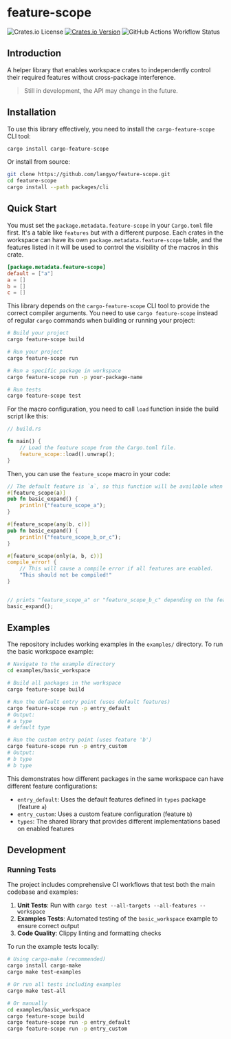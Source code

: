 # feature-scope

![Crates.io License](https://img.shields.io/crates/l/feature-scope)
[![Crates.io Version](https://img.shields.io/crates/v/feature-scope)](https://docs.rs/feature-scope)
![GitHub Actions Workflow Status](https://img.shields.io/github/actions/workflow/status/langyo/feature-scope/test.yml)

## Introduction

A helper library that enables workspace crates to independently control their required features without cross-package interference.

> Still in development, the API may change in the future.

## Installation

To use this library effectively, you need to install the `cargo-feature-scope` CLI tool:

```bash
cargo install cargo-feature-scope
```

Or install from source:

```bash
git clone https://github.com/langyo/feature-scope.git
cd feature-scope
cargo install --path packages/cli
```

## Quick Start

You must set the `package.metadata.feature-scope` in your `Cargo.toml` file first. It's a table like `features` but with a different purpose. Each crates in the workspace can have its own `package.metadata.feature-scope` table, and the features listed in it will be used to control the visibility of the macros in this crate.

```toml
[package.metadata.feature-scope]
default = ["a"]
a = []
b = []
c = []
```

This library depends on the `cargo-feature-scope` CLI tool to provide the correct compiler arguments. You need to use `cargo feature-scope` instead of regular `cargo` commands when building or running your project:

```bash
# Build your project
cargo feature-scope build

# Run your project
cargo feature-scope run

# Run a specific package in workspace
cargo feature-scope run -p your-package-name

# Run tests
cargo feature-scope test
```

For the macro configuration, you need to call `load` function inside the build script like this:

```rust
// build.rs

fn main() {
    // Load the feature scope from the Cargo.toml file.
    feature_scope::load().unwrap();
}
```

Then, you can use the `feature_scope` macro in your code:

```rust
// The default feature is `a`, so this function will be available when the `a` feature is enabled.
#[feature_scope(a)]
pub fn basic_expand() {
    println!("feature_scope_a");
}

#[feature_scope(any(b, c))]
pub fn basic_expand() {
    println!("feature_scope_b_or_c");
}

#[feature_scope(only(a, b, c))]
compile_error! {
    // This will cause a compile error if all features are enabled.
    "This should not be compiled!"
}


// prints "feature_scope_a" or "feature_scope_b_c" depending on the feature flag set in Cargo.toml
basic_expand();
```

## Examples

The repository includes working examples in the `examples/` directory. To run the basic workspace example:

```bash
# Navigate to the example directory
cd examples/basic_workspace

# Build all packages in the workspace
cargo feature-scope build

# Run the default entry point (uses default features)
cargo feature-scope run -p entry_default
# Output:
# a type
# default type

# Run the custom entry point (uses feature 'b')
cargo feature-scope run -p entry_custom
# Output:
# b type
# b type
```

This demonstrates how different packages in the same workspace can have different feature configurations:

- `entry_default`: Uses the default features defined in `types` package (feature `a`)
- `entry_custom`: Uses a custom feature configuration (feature `b`)
- `types`: The shared library that provides different implementations based on enabled features

## Development

### Running Tests

The project includes comprehensive CI workflows that test both the main codebase and examples:

1. **Unit Tests**: Run with `cargo test --all-targets --all-features --workspace`
2. **Examples Tests**: Automated testing of the `basic_workspace` example to ensure correct output
3. **Code Quality**: Clippy linting and formatting checks

To run the example tests locally:

```bash
# Using cargo-make (recommended)
cargo install cargo-make
cargo make test-examples

# Or run all tests including examples
cargo make test-all

# Or manually
cd examples/basic_workspace
cargo feature-scope build
cargo feature-scope run -p entry_default
cargo feature-scope run -p entry_custom
```
